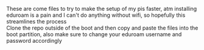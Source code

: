 These are come files to try to make the setup of my pis faster, atm installing eduroam is a pain and I can't do anything without wifi, so hopefully this streamlines the process  
Clone the repo outside of the boot and then copy and paste the files into the boot partition, also make sure to change your eduroam username and password accordingly  

